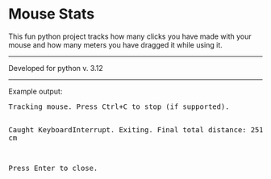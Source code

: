 # Mouse Stats
This fun python project tracks how many clicks you have made with your mouse and how many meters you have dragged it while using it.
<br>
<hr>
Developed for python v. 3.12
<hr>
Example output:
<pre>
Tracking mouse. Press Ctrl+C to stop (if supported).

Caught KeyboardInterrupt. Exiting.
Final total distance: 251.61 cm

Press Enter to close.
</pre>